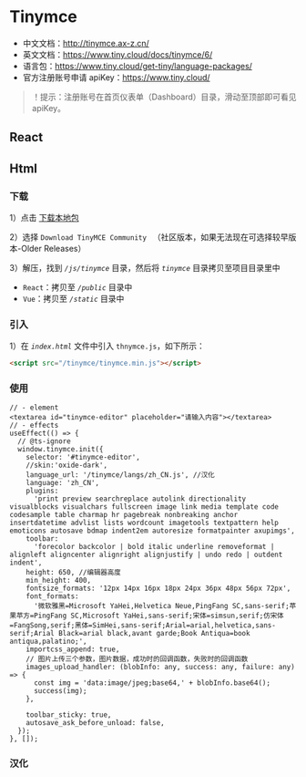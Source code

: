 # Tinymce

- 中文文档：http://tinymce.ax-z.cn/
- 英文文档：https://www.tiny.cloud/docs/tinymce/6/
- 语言包：https://www.tiny.cloud/get-tiny/language-packages/
- 官方注册账号申请 apiKey：https://www.tiny.cloud/

> ！提示：注册账号在首页仪表单（Dashboard）目录，滑动至顶部即可看见 apiKey。

## React

## Html

### 下载

1）点击 [下载本地包](https://www.tiny.cloud/get-tiny/self-hosted/) 

2）选择 `Download TinyMCE Community ` （社区版本，如果无法现在可选择较早版本-Older Releases）

3）解压，找到 *`/js/tinymce`* 目录，然后将 *`tinymce`* 目录拷贝至项目目录里中

- `React`：拷贝至 *`/public`* 目录中
- `Vue`：拷贝至 *`/static`* 目录中

### 引入

1）在 *`index.html`* 文件中引入 `thnymce.js`，如下所示：

```html
<script src="/tinymce/tinymce.min.js"></script>
```

### 使用

```react
// - element
<textarea id="tinymce-editor" placeholder="请输入内容"></textarea>
// - effects
useEffect(() => {
  // @ts-ignore
  window.tinymce.init({
    selector: '#tinymce-editor',
    //skin:'oxide-dark',
    language_url: '/tinymce/langs/zh_CN.js', //汉化
    language: 'zh_CN',
    plugins:
      'print preview searchreplace autolink directionality visualblocks visualchars fullscreen image link media template code codesample table charmap hr pagebreak nonbreaking anchor insertdatetime advlist lists wordcount imagetools textpattern help emoticons autosave bdmap indent2em autoresize formatpainter axupimgs',
    toolbar:
      'forecolor backcolor | bold italic underline removeformat | alignleft aligncenter alignright alignjustify | undo redo | outdent indent',
    height: 650, //编辑器高度
    min_height: 400,
    fontsize_formats: '12px 14px 16px 18px 24px 36px 48px 56px 72px',
    font_formats:
      '微软雅黑=Microsoft YaHei,Helvetica Neue,PingFang SC,sans-serif;苹果苹方=PingFang SC,Microsoft YaHei,sans-serif;宋体=simsun,serif;仿宋体=FangSong,serif;黑体=SimHei,sans-serif;Arial=arial,helvetica,sans-serif;Arial Black=arial black,avant garde;Book Antiqua=book antiqua,palatino;',
    importcss_append: true,
    // 图片上传三个参数，图片数据，成功时的回调函数，失败时的回调函数
    images_upload_handler: (blobInfo: any, success: any, failure: any) => {
      const img = 'data:image/jpeg;base64,' + blobInfo.base64();
      success(img);
    },

    toolbar_sticky: true,
    autosave_ask_before_unload: false,
  });
}, []);
```

### 汉化

